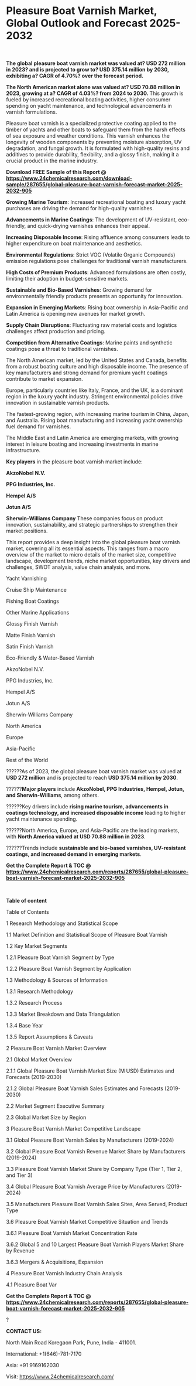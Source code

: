 <h1>Pleasure Boat Varnish Market, Global Outlook and Forecast 2025-2032</h1><br/><p><span style="font-size:14px"><strong>The global pleasure boat varnish market was valued at? USD 272 million in 2023? and is projected to grow to? USD 375.14 million by 2030, exhibiting a? <strong>CAGR</strong> of 4.70%? over the forecast period. </strong></span></p>
 
 
 
 <p><span style="font-size:14px"><strong>The North American market alone was valued at? USD 70.88 million in 2023, growing at a? <strong>CAGR</strong> of 4.03%? from 2024 to 2030. </strong>This growth is fueled by increased recreational boating activities, higher consumer spending on yacht maintenance, and technological advancements in varnish formulations.</span></p>
 
 
 
 <p><span style="font-size:14px">Pleasure boat varnish is a specialized protective coating applied to the timber of yachts and other boats to safeguard them from the harsh effects of sea exposure and weather conditions. This varnish enhances the longevity of wooden components by preventing moisture absorption, UV degradation, and fungal growth. It is formulated with high-quality resins and additives to provide durability, flexibility, and a glossy finish, making it a crucial product in the marine industry.</span></p>
 
 
 
 <div><b>Download FREE Sample of this Report @ <a href="https://www.24chemicalresearch.com/download-sample/287655/global-pleasure-boat-varnish-forecast-market-2025-2032-905">https://www.24chemicalresearch.com/download-sample/287655/global-pleasure-boat-varnish-forecast-market-2025-2032-905</a></b></div>
 
 
 
 <p><span style="font-size:14px"><strong>Growing Marine Tourism</strong>: Increased recreational boating and luxury yacht purchases are driving the demand for high-quality varnishes.</span></p>
 
 
 
 <p><span style="font-size:14px"><strong>Advancements in Marine Coatings</strong>: The development of UV-resistant, eco-friendly, and quick-drying varnishes enhances their appeal.</span></p>
 
 
 
 <p><span style="font-size:14px"><strong>Increasing Disposable Income</strong>: Rising affluence among consumers leads to higher expenditure on boat maintenance and aesthetics.</span></p>
 
 
 
 <p><span style="font-size:14px"><strong>Environmental Regulations</strong>: Strict VOC (Volatile Organic Compounds) emission regulations pose challenges for traditional varnish manufacturers.</span></p>
 
 
 
 <p><span style="font-size:14px"><strong>High Costs of Premium Products</strong>: Advanced formulations are often costly, limiting their adoption in budget-sensitive markets.</span></p>
 
 
 
 <p><span style="font-size:14px"><strong>Sustainable and Bio-Based Varnishes</strong>: Growing demand for environmentally friendly products presents an opportunity for innovation.</span></p>
 
 
 
 <p><span style="font-size:14px"><strong>Expansion in Emerging Markets</strong>: Rising boat ownership in Asia-Pacific and Latin America is opening new avenues for market growth.</span></p>
 
 
 
 <p><span style="font-size:14px"><strong>Supply Chain Disruptions</strong>: Fluctuating raw material costs and logistics challenges affect production and pricing.</span></p>
 
 
 
 <p><span style="font-size:14px"><strong>Competition from Alternative Coatings</strong>: Marine paints and synthetic coatings pose a threat to traditional varnishes.</span></p>
 
 
 
 <p><span style="font-size:14px">The North American market, led by the United States and Canada, benefits from a robust boating culture and high disposable income. The presence of key manufacturers and strong demand for premium yacht coatings contribute to market expansion.</span></p>
 
 
 
 <p><span style="font-size:14px">Europe, particularly countries like Italy, France, and the UK, is a dominant region in the luxury yacht industry. Stringent environmental policies drive innovation in sustainable varnish products.</span></p>
 
 
 
 <p><span style="font-size:14px">The fastest-growing region, with increasing marine tourism in China, Japan, and Australia. Rising boat manufacturing and increasing yacht ownership fuel demand for varnishes.</span></p>
 
 
 
 <p><span style="font-size:14px">The Middle East and Latin America are emerging markets, with growing interest in leisure boating and increasing investments in marine infrastructure.</span></p>
 
 
 
 <p><span style="font-size:14px"><strong>Key players</strong> in the pleasure boat varnish market include:</span></p>
 
 
 
 <p><span style="font-size:14px"><strong>AkzoNobel N.V.</strong></span></p>
 
 
 
 <p><span style="font-size:14px"><strong>PPG Industries, Inc.</strong></span></p>
 
 
 
 <p><span style="font-size:14px"><strong>Hempel A/S</strong></span></p>
 
 
 
 <p><span style="font-size:14px"><strong>Jotun A/S</strong></span></p>
 
 
 
 <p><span style="font-size:14px"><strong>Sherwin-Williams Company</strong> These companies focus on product innovation, sustainability, and strategic partnerships to strengthen their market positions.</span></p>
 
 
 
 <p><span style="font-size:14px">This report provides a deep insight into the global pleasure boat varnish market, covering all its essential aspects. This ranges from a macro overview of the market to micro details of the market size, competitive landscape, development trends, niche market opportunities, key drivers and challenges, SWOT analysis, value chain analysis, and more.</span></p>
 
 
 
 <p><span style="font-size:14px">Yacht Varnishing</span></p>
 
 
 
 <p><span style="font-size:14px">Cruise Ship Maintenance</span></p>
 
 
 
 <p><span style="font-size:14px">Fishing Boat Coatings</span></p>
 
 
 
 <p><span style="font-size:14px">Other Marine Applications</span></p>
 
 
 
 <p><span style="font-size:14px">Glossy Finish Varnish</span></p>
 
 
 
 <p><span style="font-size:14px">Matte Finish Varnish</span></p>
 
 
 
 <p><span style="font-size:14px">Satin Finish Varnish</span></p>
 
 
 
 <p><span style="font-size:14px">Eco-Friendly & Water-Based Varnish</span></p>
 
 
 
 <p><span style="font-size:14px">AkzoNobel N.V.</span></p>
 
 
 
 <p><span style="font-size:14px">PPG Industries, Inc.</span></p>
 
 
 
 <p><span style="font-size:14px">Hempel A/S</span></p>
 
 
 
 <p><span style="font-size:14px">Jotun A/S</span></p>
 
 
 
 <p><span style="font-size:14px">Sherwin-Williams Company</span></p>
 
 
 
 <p><span style="font-size:14px">North America</span></p>
 
 
 
 <p><span style="font-size:14px">Europe</span></p>
 
 
 
 <p><span style="font-size:14px">Asia-Pacific</span></p>
 
 
 
 <p><span style="font-size:14px">Rest of the World</span></p>
 
 
 
 <p><span style="font-size:14px">??????As of 2023, the global pleasure boat varnish market was valued at <strong>USD 272 million</strong> and is projected to reach <strong>USD 375.14 million by 2030</strong>.</span></p>
 
 
 
 <p><span style="font-size:14px">??????<strong>Major players</strong> include <strong>AkzoNobel, PPG Industries, Hempel, Jotun, and Sherwin-Williams</strong>, among others.</span></p>
 
 
 
 <p><span style="font-size:14px">??????Key drivers include <strong>rising marine tourism, advancements in coatings technology, and increased disposable income</strong> leading to higher yacht maintenance spending.</span></p>
 
 
 
 <p><span style="font-size:14px">??????North America, Europe, and Asia-Pacific are the leading markets, with <strong>North America valued at USD 70.88 million in 2023</strong>.</span></p>
 
 
 
 <p><span style="font-size:14px">??????Trends include <strong>sustainable and bio-based varnishes, UV-resistant coatings, and increased demand in emerging markets</strong>.</span></p>
 
 
 
 <div><b>Get the Complete Report & TOC @ <a href="https://www.24chemicalresearch.com/reports/287655/global-pleasure-boat-varnish-forecast-market-2025-2032-905">https://www.24chemicalresearch.com/reports/287655/global-pleasure-boat-varnish-forecast-market-2025-2032-905</a></b></div>
 
 
 
 <p><br />
 
 <b>Table of content</b></p>
 
 
 
 <p>Table of Contents<br />
 
 1 Research Methodology and Statistical Scope<br />
 
 1.1 Market Definition and Statistical Scope of Pleasure Boat Varnish<br />
 
 1.2 Key Market Segments<br />
 
 1.2.1 Pleasure Boat Varnish Segment by Type<br />
 
 1.2.2 Pleasure Boat Varnish Segment by Application<br />
 
 1.3 Methodology & Sources of Information<br />
 
 1.3.1 Research Methodology<br />
 
 1.3.2 Research Process<br />
 
 1.3.3 Market Breakdown and Data Triangulation<br />
 
 1.3.4 Base Year<br />
 
 1.3.5 Report Assumptions & Caveats<br />
 
 2 Pleasure Boat Varnish Market Overview<br />
 
 2.1 Global Market Overview<br />
 
 2.1.1 Global Pleasure Boat Varnish Market Size (M USD) Estimates and Forecasts (2019-2030)<br />
 
 2.1.2 Global Pleasure Boat Varnish Sales Estimates and Forecasts (2019-2030)<br />
 
 2.2 Market Segment Executive Summary<br />
 
 2.3 Global Market Size by Region<br />
 
 3 Pleasure Boat Varnish Market Competitive Landscape<br />
 
 3.1 Global Pleasure Boat Varnish Sales by Manufacturers (2019-2024)<br />
 
 3.2 Global Pleasure Boat Varnish Revenue Market Share by Manufacturers (2019-2024)<br />
 
 3.3 Pleasure Boat Varnish Market Share by Company Type (Tier 1, Tier 2, and Tier 3)<br />
 
 3.4 Global Pleasure Boat Varnish Average Price by Manufacturers (2019-2024)<br />
 
 3.5 Manufacturers Pleasure Boat Varnish Sales Sites, Area Served, Product Type<br />
 
 3.6 Pleasure Boat Varnish Market Competitive Situation and Trends<br />
 
 3.6.1 Pleasure Boat Varnish Market Concentration Rate<br />
 
 3.6.2 Global 5 and 10 Largest Pleasure Boat Varnish Players Market Share by Revenue<br />
 
 3.6.3 Mergers & Acquisitions, Expansion<br />
 
 4 Pleasure Boat Varnish Industry Chain Analysis<br />
 
 4.1 Pleasure Boat Var</p>
 
 
 
 <div><b>Get the Complete Report & TOC @ <a href="https://www.24chemicalresearch.com/reports/287655/global-pleasure-boat-varnish-forecast-market-2025-2032-905">https://www.24chemicalresearch.com/reports/287655/global-pleasure-boat-varnish-forecast-market-2025-2032-905</a></b></div>
 
 
 
 <p>? </p>
 
 
 
 <p><b>CONTACT US:</b><br />
 
 North Main Road Koregaon Park, Pune, India - 411001.<br />
 
 International: +1(646)-781-7170<br />
 
 Asia: +91 9169162030<br />
 
 Visit: <a href="https://www.24chemicalresearch.com/">https://www.24chemicalresearch.com/</a></p>